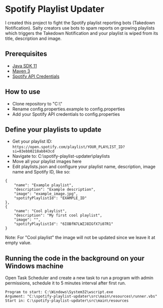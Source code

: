 # Spotify Playlist Updater

I created this project to fight the Spotify playlist reporting bots (Takedown Notification).
Salty creators use bots to spam reports on growing playlists which triggers the Takedown Notification and your playlist is wiped from its title, description and image.

## Prerequisites
- [Java SDK 11](https://www.oracle.com/java/technologies/javase/jdk11-archive-downloads.html)
- [Maven 3](https://maven.apache.org/download.cgi)
- [Spotify API Credentials](https://developer.spotify.com/documentation/web-api/tutorials/client-credentials-flow)

## How to use
- Clone repository to "C:\\"
- Rename config.properties.example to config.properties
- Add your Spotify API credentials to config.properties

## Define your playlists to update
- Get your playlist ID: ```https://open.spotify.com/playlist/YOUR_PLAYLIST_ID?si=83ebb0218ab843cd```
- Navigate to: C:\spotify-playlist-updater\playlists
- Move all your playlist images here
- Edit playlists.json and configure your playlist name, description, image name and Spotify ID, like so:
```
{
    "name": "Example playlist",
    "description": "Example description",
    "image": "example_image.jpg",
    "spotifyPlaylistId": "EXAMPLE_ID"
},
{
    "name": "Cool playlist",
    "description": "My first cool playlist",
    "image": "",
    "spotifyPlaylistId": "6IOBfN7LWZJ8IGfX7i07R1"
}
```
Note: For "Cool playlist" the image will not be updated since we leave it at empty value.

## Running the code in the background on your Windows machine
Open Task Scheduler and create a new task to run a program with admin permissions, schedule it to 5 minutes interval after first run.
```
Program to start: C:\Windows\System32\wscript.exe
Argument: "C:\spotify-playlist-updater\src\main\resources\runner.vbs"
Start in: C:\spotify-playlist-updater\src\main\resources
```
